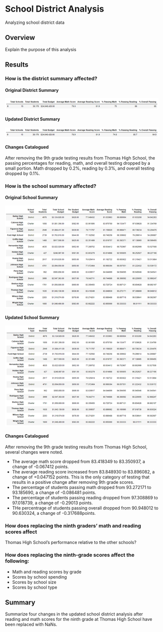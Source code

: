 # School District Analysis
Analyzing school district data

## Overview
Explain the purpose of this analysis

## Results 

### How is the district summary affected?
#### Original District Summary
![Original District Summary](Resources/District_summary_old.png)
#### Updated District Summary
![New District Summary](Resources/District_summary_new.png)
#### Changes Catalogued
After removing the 9th grade testing results from Thomas High School, the passing
percentages for reading, math, and overall testing dropped by a small portion. 
Math dropped by 0.2%, reading by 0.3%, and overall testing dropped by 0.1%. 

### How is the school summary affected?
#### Original School Summary
![Original School Summary](Resources/original_school_summary.png)
#### Updated School Summary
![Updated School Summary](Resources/updated_school_summary.png)
#### Changes Catalogued
After removing the 9th grade testing results from Thomas High School, several
changes were noted. 
- The average math score dropped from 83.418349 to 83.350937,
 a change of -0.067412 points. 
- The average reading score increased from 83.848930 to 83.896082, 
a change of +0.047152 points. This is the only category of testing 
that results in a positive change after removing 9th grade scores. 
- The percentage of students passing math dropped from 
93.272171 to 93.185690,
a change of -0.086481 points.
- The percentage of students passing reading dropped from 
97.308869 to 97.018739,
a change of -0.29013 points. 
- THe percentrage of students passing overall dropped from 
90.948012 to 90.630324, 
a change of -0.317688points. 	

### How does replacing the ninth graders’ math and reading scores affect 
Thomas High School’s performance relative to the other schools?

### How does replacing the ninth-grade scores affect the following:
- Math and reading scores by grade
- Scores by school spending
- Scores by school size
- Scores by school type

## Summary 
Summarize four changes in the updated school district analysis after reading
and math scores for the ninth grade at Thomas High School have been replaced 
with NaNs.